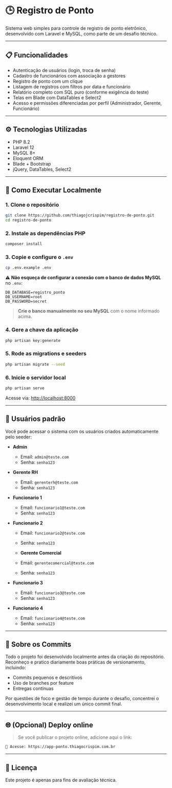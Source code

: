 # 🕒 Registro de Ponto

Sistema web simples para controle de registro de ponto eletrônico, desenvolvido com Laravel e MySQL, como parte de um desafio técnico.

---

## 📋 Funcionalidades

-   Autenticação de usuários (login, troca de senha)
-   Cadastro de funcionários com associação a gestores
-   Registro de ponto com um clique
-   Listagem de registros com filtros por data e funcionário
-   Relatório completo com SQL puro (conforme exigência do teste)
-   Telas em Blade com DataTables e Select2
-   Acesso e permissões diferenciadas por perfil (Administrador, Gerente, Funcionário)

---

## ⚙️ Tecnologias Utilizadas

-   PHP 8.2
-   Laravel 12
-   MySQL 8+
-   Eloquent ORM
-   Blade + Bootstrap
-   jQuery, DataTables, Select2

---

## 🚀 Como Executar Localmente

### 1. Clone o repositório

```bash
git clone https://github.com/thiagojcrispim/registro-de-ponto.git
cd registro-de-ponto
```

### 2. Instale as dependências PHP

```bash
composer install
```

### 3. Copie e configure o `.env`

```bash
cp .env.example .env
```

⚠️ **Não esqueça de configurar a conexão com o banco de dados MySQL** no `.env`:

```env
DB_DATABASE=registro_ponto
DB_USERNAME=root
DB_PASSWORD=secret
```

> **Crie o banco manualmente no seu MySQL** com o nome informado acima.

### 4. Gere a chave da aplicação

```bash
php artisan key:generate
```

### 5. Rode as migrations e seeders

```bash
php artisan migrate --seed
```

### 6. Inicie o servidor local

```bash
php artisan serve
```

Acesse via: [http://localhost:8000](http://localhost:8000)

---

## 🔐 Usuários padrão

Você pode acessar o sistema com os usuários criados automaticamente pelo seeder:

-   **Admin**

    -   Email: `admin@teste.com`
    -   Senha: `senha123`

-   **Gerente RH**

    -   Email: `gerenterh@teste.com`
    -   Senha: `senha123`

-   **Funcionario 1**

    -   Email: `funcionario1@teste.com`
    -   Senha: `senha123`

-   **Funcionario 2**

    -   Email: `funcionario2@teste.com`
    -   Senha: `senha123`

    -   **Gerente Comercial**

    -   Email: `gerentecomercial@teste.com`
    -   Senha: `senha123`

-   **Funcionario 3**

    -   Email: `funcionario3@teste.com`
    -   Senha: `senha123`

-   **Funcionario 4**
    -   Email: `funcionario4@teste.com`
    -   Senha: `senha123`

---

## 📄 Sobre os Commits

Todo o projeto foi desenvolvido localmente antes da criação do repositório.  
Reconheço e pratico diariamente boas práticas de versionamento, incluindo:

-   Commits pequenos e descritivos
-   Uso de branches por feature
-   Entregas contínuas

Por questões de foco e gestão de tempo durante o desafio, concentrei o desenvolvimento local e realizei um único commit final.

---

## 🌐 (Opcional) Deploy online

> Se você publicar o projeto online, adicione aqui o link:

```md
🔗 Acesse: https://app-ponto.thiagocrispim.com.br
```

---

## 📁 Licença

Este projeto é apenas para fins de avaliação técnica.
